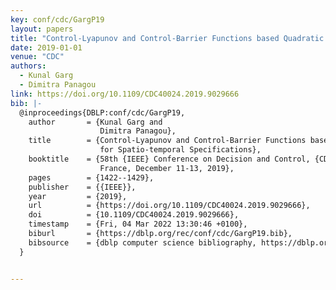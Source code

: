 ```yaml
---
key: conf/cdc/GargP19
layout: papers
title: "Control-Lyapunov and Control-Barrier Functions based Quadratic Program for Spatio-temporal Specifications."
date: 2019-01-01
venue: "CDC"
authors:
  - Kunal Garg
  - Dimitra Panagou
link: https://doi.org/10.1109/CDC40024.2019.9029666
bib: |-
  @inproceedings{DBLP:conf/cdc/GargP19,
    author       = {Kunal Garg and
                    Dimitra Panagou},
    title        = {Control-Lyapunov and Control-Barrier Functions based Quadratic Program
                    for Spatio-temporal Specifications},
    booktitle    = {58th {IEEE} Conference on Decision and Control, {CDC} 2019, Nice,
                    France, December 11-13, 2019},
    pages        = {1422--1429},
    publisher    = {{IEEE}},
    year         = {2019},
    url          = {https://doi.org/10.1109/CDC40024.2019.9029666},
    doi          = {10.1109/CDC40024.2019.9029666},
    timestamp    = {Fri, 04 Mar 2022 13:30:46 +0100},
    biburl       = {https://dblp.org/rec/conf/cdc/GargP19.bib},
    bibsource    = {dblp computer science bibliography, https://dblp.org}
  }


---
```

